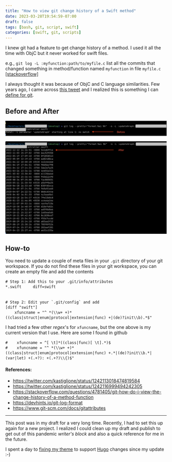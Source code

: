 ```yaml
---
title: "How to view git change history of a Swift method"
date: 2023-03-28T19:54:59-07:00
draft: false
tags: [bash, git, script, swift]
categories: [swift, git, scripts]
---
```





I knew git had a feature to get change history of a method. I used it all the time with ObjC but it never worked for swift files. 

e.g., `git log -L :myfunction:path/to/myfile.c` list all the commits that changed something in method/function named `myfunction` in file `myfile.c` [[stackoverflow]](https://stackoverflow.com/questions/4781405/git-how-do-i-view-the-change-history-of-a-method-function)

 I always thought it was because of ObjC and C language similarities. Few years ago, I came across [this tweet](https://twitter.com/kastiglione/status/1242113018474819584) and I realized this is something I can [define for git](https://www.git-scm.com/docs/gitattributes). 
 

## Before and After


![Before - Git throws a Fatal error and no match](/assets/swift-git-method-history-before.png)

![After - List the commits that has changes to the method](/assets/swift-git-method-history-after.png)


## How-to

You need to update a couple of meta files in your `.git` directory of your git workspace. If you do not find these files in your git workspace, you can create an empty file and add the contents


```
# Step 1: Add this to your .git/info/attributes
*.swift     diff=swift


# Step 2: Edit your `.git/config` and add 
[diff "swift"]
    xfuncname = "^ *(\\w+ +)*((class|struct|enum|protocol|extension|func) +|(de)?init\\b).*$"
```


I had tried a few other _regex_'s for `xfuncname`, but the one above is my current version that I use. Here are some I found in github

```
#    xfuncname = ^[ \t]*((class|func)[ \t].*)$
#    xfuncname = "^ *(\\w+ +)*((class|struct|enum|protocol|extension|func) +.*|(de)?init\\b.*|(var|let) +(.+?): +(.+?)\\{)$"

```


#### References:

* https://twitter.com/kastiglione/status/1242113018474819584
* https://twitter.com/kastiglione/status/1242116999494242305
* https://stackoverflow.com/questions/4781405/git-how-do-i-view-the-change-history-of-a-method-function
* https://devhints.io/git-log-format
* https://www.git-scm.com/docs/gitattributes



---

This post was in my draft for a very long time. Recently, I had to set this up again for a new project. I realized I could clean up my draft and publish to get out of this pandemic _writer's block_ and also a quick reference for me in the future.

I spent a day to [fixing my theme](https://github.com/palaniraja/palaniraja.github.com/commit/4ed9d52e6901dfeae6f8fbfd150526e537db9dfe) to support [Hugo](https://gohugo.io) changes since my update :-)